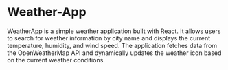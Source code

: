# Weather-App
WeatherApp is a simple weather application built with React. It allows users to search for weather information by city name and displays the current temperature, humidity, and wind speed. The application fetches data from the OpenWeatherMap API and dynamically updates the weather icon based on the current weather conditions.
